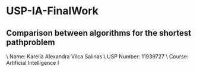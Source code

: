 # USP-IA-FinalWork
## Comparison between algorithms for the shortest pathproblem
\\
Name: Karelia Alexandra Vilca Salinas \\
USP Number: 11939727                  \\
Course: Artificial Intelligence I
